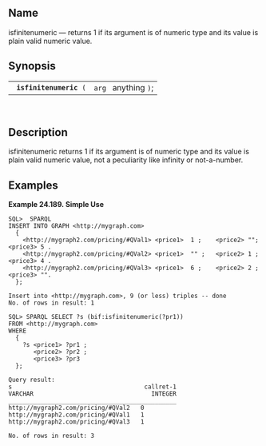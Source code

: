<div>

<div>

</div>

<div>

## Name

isfinitenumeric — returns 1 if its argument is of numeric type and its
value is plain valid numeric value.

</div>

<div>

## Synopsis

<div>

|                              |                      |
|------------------------------|----------------------|
| ` `**`isfinitenumeric`**` (` | `arg ` anything `)`; |

<div>

 

</div>

</div>

</div>

<div>

## Description

isfinitenumeric returns 1 if its argument is of numeric type and its
value is plain valid numeric value, not a peculiarity like infinity or
not-a-number.

</div>

<div>

## Examples

<div>

**Example 24.189. Simple Use**

<div>

``` programlisting
SQL>  SPARQL
INSERT INTO GRAPH <http://mygraph.com>
  {
    <http://mygraph2.com/pricing/#QVal1> <price1>  1 ;    <price2> "";    <price3> 5 .
    <http://mygraph2.com/pricing/#QVal2> <price1>  "" ;   <price2> 1 ;    <price3> 4 .
    <http://mygraph2.com/pricing/#QVal3> <price1>  6 ;    <price2> 2 ;    <price3> "".
  };

Insert into <http://mygraph.com>, 9 (or less) triples -- done
No. of rows in result: 1

SQL> SPARQL SELECT ?s (bif:isfinitenumeric(?pr1))
FROM <http://mygraph.com>
WHERE
  {
    ?s <price1> ?pr1 ;
       <price2> ?pr2 ;
       <price3> ?pr3
  };

Query result:
s                                     callret-1
VARCHAR                                 INTEGER
_______________________________________________
http://mygraph2.com/pricing/#QVal2   0
http://mygraph2.com/pricing/#QVal1   1
http://mygraph2.com/pricing/#QVal3   1

No. of rows in result: 3
```

</div>

</div>

  

</div>

</div>
